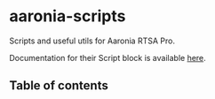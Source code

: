# aaronia-scripts

Scripts and useful utils for Aaronia RTSA Pro.

Documentation for their Script block is available [here](https://v6-forum.aaronia.de/forum/topic/rtsa-suite-pro-java-script-support/).

## Table of contents

<!-- vim-markdown-toc GFM -->

<!-- vim-markdown-toc -->


